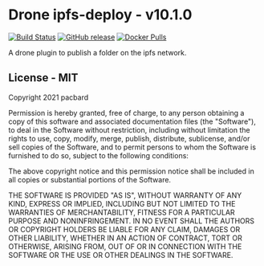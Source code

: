 # Drone ipfs-deploy - v10.1.0

[![Build Status](https://img.shields.io/drone/build/pacbard/drone-ipfs-deploy?logo=drone&server=https%3A%2F%2Fdrone.pacbard.duckdns.org)](https://drone.pacbard.duckdns.org/pacbard/drone-ipfs-deploy/)
[![GitHub release](https://img.shields.io/github/release/pacbard/drone-ipfs-deploy.svg)](https://github.com/pacbard/drone-ipfs-deploy/releases/latest)
[![Docker Pulls](https://img.shields.io/docker/pulls/pacbard/ipfs-deploy?logo=docker)](https://hub.docker.com/repository/docker/pacbard/ipfs-deploy)

A drone plugin to publish a folder on the ipfs network.

## License - MIT

Copyright 2021 pacbard

Permission is hereby granted, free of charge, to any person obtaining a copy of this software and associated documentation files (the "Software"), to deal in the Software without restriction, including without limitation the rights to use, copy, modify, merge, publish, distribute, sublicense, and/or sell copies of the Software, and to permit persons to whom the Software is furnished to do so, subject to the following conditions:

The above copyright notice and this permission notice shall be included in all copies or substantial portions of the Software.

THE SOFTWARE IS PROVIDED "AS IS", WITHOUT WARRANTY OF ANY KIND, EXPRESS OR IMPLIED, INCLUDING BUT NOT LIMITED TO THE WARRANTIES OF MERCHANTABILITY, FITNESS FOR A PARTICULAR PURPOSE AND NONINFRINGEMENT. IN NO EVENT SHALL THE AUTHORS OR COPYRIGHT HOLDERS BE LIABLE FOR ANY CLAIM, DAMAGES OR OTHER LIABILITY, WHETHER IN AN ACTION OF CONTRACT, TORT OR OTHERWISE, ARISING FROM, OUT OF OR IN CONNECTION WITH THE SOFTWARE OR THE USE OR OTHER DEALINGS IN THE SOFTWARE.
